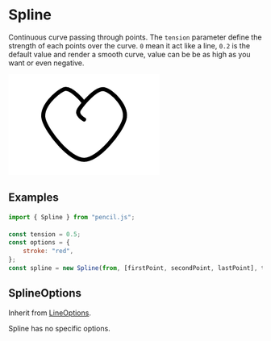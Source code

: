 # Spline

Continuous curve passing through points.
The `tension` parameter define the strength of each points over the curve.
`0` mean it act like a line, `0.2` is the default value and render a smooth curve, value can be be as high as you want or even negative.

![Spline example](../../../media/examples/spline.png)


## Examples

```js
import { Spline } from "pencil.js";

const tension = 0.5;
const options = {
    stroke: "red",
};
const spline = new Spline(from, [firstPoint, secondPoint, lastPoint], tension, options);
```


## SplineOptions
Inherit from [LineOptions](../line/readme.md#lineoptions).

Spline has no specific options.
